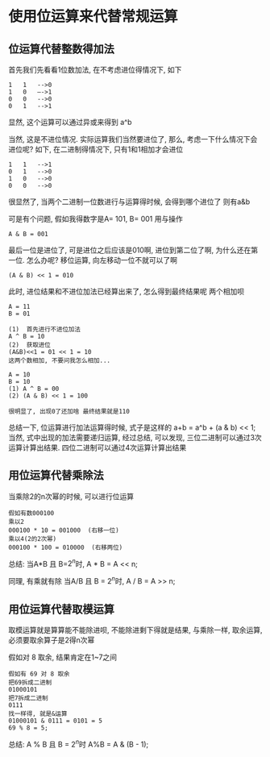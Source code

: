 # 使用位运算来代替常规运算

## 位运算代替整数得加法

首先我们先看看1位数加法, 在不考虑进位得情况下, 如下

```
1	1	-->0
1	0	–->1
0	0	-->0
0	1	-->1
```

显然, 这个运算可以通过异或来得到 a^b

当然, 这是不进位情况. 实际运算我们当然要进位了, 那么, 考虑一下什么情况下会进位呢?  如下, 在二进制得情况下, 只有1和1相加才会进位

```
1	1	-->1
0	1	-->0
1	0	-->0
0	0	-->0
```

很显然了, 当两个二进制一位数进行与运算得时候, 会得到哪个进位了   则有a&b

可是有个问题, 假如我得数字是A= 101, B= 001 用与操作

```
A & B = 001
```

最后一位是进位了, 可是进位之后应该是010啊, 进位到第二位了啊, 为什么还在第一位. 怎么办呢?  移位运算, 向左移动一位不就可以了啊

```
(A & B) << 1 = 010
```

此时, 进位结果和不进位加法已经算出来了, 怎么得到最终结果呢  两个相加呗

```
A = 11
B = 01

(1)  首先进行不进位加法
A ^ B = 10
(2)  获取进位
(A&B)<<1 = 01 << 1 = 10
这两个数相加, 不要问我怎么相加...

A = 10
B = 10
(1) A ^ B = 00
(2) (A & B) << 1 = 100

很明显了, 出现0了还加啥 最终结果就是110
```

总结一下, 位运算进行加法运算得时候, 式子是这样的  a+b = a^b + (a & b) << 1;  当然, 式中出现的加法需要递归运算, 经过总结, 可以发现, 三位二进制可以通过3次运算计算出结果. 四位二进制可以通过4次运算计算出结果

## 用位运算代替乘除法

当乘除2的n次幂的时候, 可以进行位运算

```
假如有数000100
乘以2
000100 * 10 = 001000  (右移一位)
乘以4(2的2次幂)
000100 * 100 = 010000  (右移两位)
```

总结: 当A*B 且 B=$2^n$时, A * B = A << n;

同理, 有乘就有除 当A/B 且 B = $2 ^ n$时, A / B = A >> n;

## 用位运算代替取模运算

取模运算就是算算能不能除进呗, 不能除进剩下得就是结果, 与乘除一样, 取余运算, 必须要取余算子是2得n次幂

假如对 8 取余, 结果肯定在1~7之间

```
假如有 69 对 8 取余
把69拆成二进制
01000101
把7拆成二进制
0111
找一样得, 就是&运算
01000101 & 0111 = 0101 = 5
69 % 8 = 5;
```

总结: A % B 且 B = $2^n$时 A%B = A & (B - 1);

